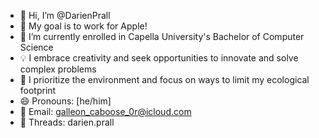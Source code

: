 - 👋 Hi, I’m @DarienPrall
- 🎯 My goal is to work for Apple!
- 📜 I’m currently enrolled in Capella University's Bachelor of Computer Science
- 💡 I embrace creativity and seek opportunities to innovate and solve complex problems
- 🌲 I prioritize the environment and focus on ways to limit my ecological footprint
- 😄 Pronouns: [he/him]
- 📧 Email: galleon_caboose_0r@icloud.com
- 🧵 Threads: darien.prall

<!---
DarienPrall/DarienPrall is a ✨ special ✨ repository because its `README.md` (this file) appears on your GitHub profile.
You can click the Preview link to take a look at your changes.
--->
